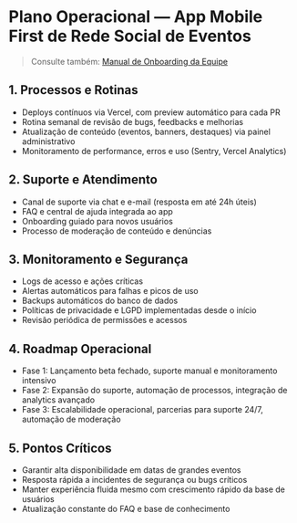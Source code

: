 # Plano Operacional — App Mobile First de Rede Social de Eventos

> Consulte também: [Manual de Onboarding da Equipe](./manual-onboarding-equipe.md)

## 1. Processos e Rotinas
- Deploys contínuos via Vercel, com preview automático para cada PR
- Rotina semanal de revisão de bugs, feedbacks e melhorias
- Atualização de conteúdo (eventos, banners, destaques) via painel administrativo
- Monitoramento de performance, erros e uso (Sentry, Vercel Analytics)

## 2. Suporte e Atendimento
- Canal de suporte via chat e e-mail (resposta em até 24h úteis)
- FAQ e central de ajuda integrada ao app
- Onboarding guiado para novos usuários
- Processo de moderação de conteúdo e denúncias

## 3. Monitoramento e Segurança
- Logs de acesso e ações críticas
- Alertas automáticos para falhas e picos de uso
- Backups automáticos do banco de dados
- Políticas de privacidade e LGPD implementadas desde o início
- Revisão periódica de permissões e acessos

## 4. Roadmap Operacional
- Fase 1: Lançamento beta fechado, suporte manual e monitoramento intensivo
- Fase 2: Expansão do suporte, automação de processos, integração de analytics avançado
- Fase 3: Escalabilidade operacional, parcerias para suporte 24/7, automação de moderação

## 5. Pontos Críticos
- Garantir alta disponibilidade em datas de grandes eventos
- Resposta rápida a incidentes de segurança ou bugs críticos
- Manter experiência fluida mesmo com crescimento rápido da base de usuários
- Atualização constante do FAQ e base de conhecimento 